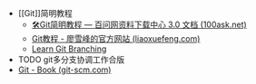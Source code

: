 - [[Git]]简明教程
	- [🛠Git简明教程 — 百问网资料下载中心 3.0 文档 (100ask.net)](https://download.100ask.net/tools/Software/git/how_to_use_git.html)
	- [Git教程 - 廖雪峰的官方网站 (liaoxuefeng.com)](https://www.liaoxuefeng.com/wiki/896043488029600)
	- [Learn Git Branching](https://learngitbranching.js.org/?demo=&locale=zh_CN)
- TODO git多分支协调工作合版
- [Git - Book (git-scm.com)](https://git-scm.com/book/en/v2)